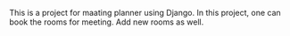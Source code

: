 This is a project for maating planner using Django. In this project, one can book the rooms for meeting. Add new rooms as well.
